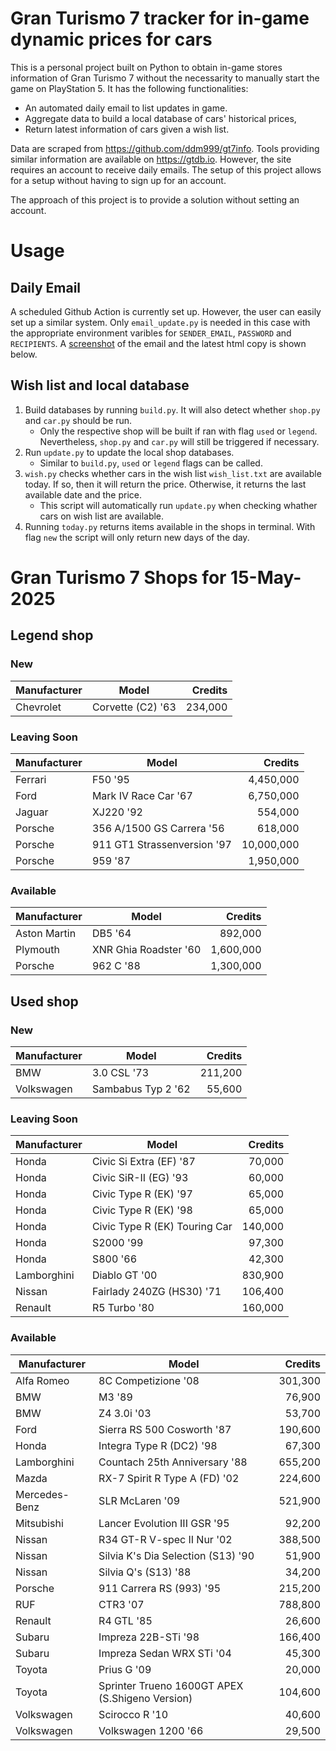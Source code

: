 # Gran Turismo 7 tracker for in-game dynamic prices for cars

This is a personal project built on Python to obtain in-game stores information of Gran Turismo 7 without the necessarity to manually start the game on PlayStation 5. It has the following functionalities:

- An automated daily email to list updates in game.
- Aggregate data to build a local database of cars' historical prices,
- Return latest information of cars given a wish list.

Data are scraped from https://github.com/ddm999/gt7info. Tools providing similar information are available on https://gtdb.io. However, the site requires an account to receive daily emails. The setup of this project allows for a setup without having to sign up for an account.

The approach of this project is to provide a solution without setting an account.

# Usage

## Daily Email

A scheduled Github Action is currently set up. However, the user can easily set up a similar system. Only `email_update.py` is needed in this case with the appropriate environment varibles for `SENDER_EMAIL`, `PASSWORD` and `RECIPIENTS`. A [screenshot](https://raw.githubusercontent.com/marcohoucheng/Gran-Turismo-7-Price-Tracker/main/data/email_screenshot.png) of the email and the latest html copy is shown below.

## Wish list and local database

1. Build databases by running `build.py`. It will also detect whether `shop.py` and `car.py` should be run.
    - Only the respective shop will be built if ran with flag `used` or `legend`. Nevertheless, `shop.py` and `car.py` will still be triggered if necessary.
2. Run `update.py` to update the local shop databases.
    - Similar to `build.py`, `used` or `legend` flags can be called.
3. `wish.py` checks whether cars in the wish list `wish_list.txt` are available today. If so, then it will return the price. Otherwise, it returns the last available date and the price.
    - This script will automatically run `update.py` when checking whather cars on wish list are available.
4. Running `today.py` returns items available in the shops in terminal. With flag `new` the script will only return new days of the day.


# Gran Turismo 7 Shops for 15-May-2025



## Legend shop

### New
 | Manufacturer | Model | Credits |
 | --- | --- | --: |
|Chevrolet|Corvette (C2) '63|234,000|

### Leaving Soon
 | Manufacturer | Model | Credits |
 | --- | --- | --: |
|Ferrari|F50 '95|4,450,000|
|Ford|Mark IV Race Car '67|6,750,000|
|Jaguar|XJ220 '92|554,000|
|Porsche|356 A/1500 GS Carrera '56|618,000|
|Porsche|911 GT1 Strassenversion '97|10,000,000|
|Porsche|959 '87|1,950,000|

### Available
 | Manufacturer | Model | Credits |
 | --- | --- | --: |
|Aston Martin|DB5 '64|892,000|
|Plymouth|XNR Ghia Roadster '60|1,600,000|
|Porsche|962 C '88|1,300,000|


## Used shop

### New
 | Manufacturer | Model | Credits |
 | --- | --- | --: |
|BMW|3.0 CSL '73|211,200|
|Volkswagen|Sambabus Typ 2 '62|55,600|

### Leaving Soon
 | Manufacturer | Model | Credits |
 | --- | --- | --: |
|Honda|Civic Si Extra (EF) '87|70,000|
|Honda|Civic SiR-II (EG) '93|60,000|
|Honda|Civic Type R (EK) '97|65,000|
|Honda|Civic Type R (EK) '98|65,000|
|Honda|Civic Type R (EK) Touring Car|140,000|
|Honda|S2000 '99|97,300|
|Honda|S800 '66|42,300|
|Lamborghini|Diablo GT '00|830,900|
|Nissan|Fairlady 240ZG (HS30) '71|106,400|
|Renault|R5 Turbo '80|160,000|

### Available
 | Manufacturer | Model | Credits |
 | --- | --- | --: |
|Alfa Romeo|8C Competizione '08|301,300|
|BMW|M3 '89|76,900|
|BMW|Z4 3.0i '03|53,700|
|Ford|Sierra RS 500 Cosworth '87|190,600|
|Honda|Integra Type R (DC2) '98|67,300|
|Lamborghini|Countach 25th Anniversary '88|655,200|
|Mazda|RX-7 Spirit R Type A (FD) '02|224,600|
|Mercedes-Benz|SLR McLaren '09|521,900|
|Mitsubishi|Lancer Evolution III GSR '95|92,200|
|Nissan|R34 GT-R V-spec II Nur '02|388,500|
|Nissan|Silvia K's Dia Selection (S13) '90|51,900|
|Nissan|Silvia Q's (S13) '88|34,200|
|Porsche|911 Carrera RS (993) '95|215,200|
|RUF|CTR3 '07|788,800|
|Renault|R4 GTL '85|26,600|
|Subaru|Impreza 22B-STi '98|166,400|
|Subaru|Impreza Sedan WRX STi '04|45,300|
|Toyota|Prius G '09|20,000|
|Toyota|Sprinter Trueno 1600GT APEX (S.Shigeno Version)|104,600|
|Volkswagen|Scirocco R '10|40,600|
|Volkswagen|Volkswagen 1200 '66|29,500|
